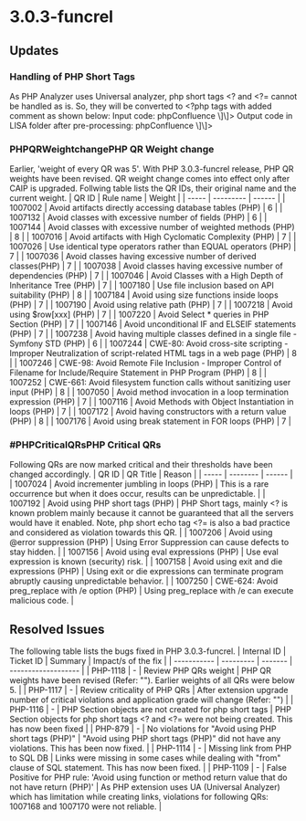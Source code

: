 # 3.0.3-funcrel

## Updates

### Handling of PHP Short Tags

As PHP Analyzer uses Universal analyzer, php short tags <? and <?= cannot be handled as is. So, they will be converted to <?php tags with added comment as shown below:
Input code:
phpConfluence \\]\\]>
Output code in LISA folder after pre-processing:
phpConfluence \\]\\]>
### PHPQRWeightchangePHP QR Weight change

Earlier, 'weight of every QR was 5'. With PHP 3.0.3-funcrel release, PHP QR weights have been revised.
QR weight change comes into effect only after CAIP is upgraded.
Follwing table lists the QR IDs, their original name and the current weight.
| QR ID | Rule name | Weight |
| ----- | --------- | ------ |
| 1007002 | Avoid artifacts directly accessing database tables (PHP) | 6 |
| 1007132 | Avoid classes with excessive number of fields (PHP) | 6 |
| 1007144 | Avoid classes with excessive number of weighted methods (PHP) | 8 |
| 1007016 | Avoid artifacts with High Cyclomatic Complexity (PHP) | 7 |
| 1007026 | Use identical type operators rather than EQUAL operators (PHP) | 7 |
| 1007036 | Avoid classes having excessive number of derived classes(PHP) | 7 |
| 1007038 | Avoid classes having excessive number of dependencies (PHP) | 7 |
| 1007046 | Avoid Classes with a High Depth of Inheritance Tree (PHP) | 7 |
| 1007180 | Use file inclusion based on API suitability (PHP) | 8 |
| 1007184 | Avoid using size functions inside loops (PHP) | 7 |
| 1007190 | Avoid using relative path (PHP) | 7 |
| 1007218 | Avoid using $row[xxx] (PHP) | 7 |
| 1007220 | Avoid Select * queries in PHP Section (PHP) | 7 |
| 1007146 | Avoid unconditional IF and ELSEIF statements (PHP) | 7 |
| 1007238 | Avoid having multiple classes defined in a single file - Symfony STD (PHP) | 6 |
| 1007244 | CWE-80: Avoid cross-site scripting - Improper Neutralization of script-related HTML tags in a web page (PHP) | 8 |
| 1007246 | CWE-98: Avoid Remote File Inclusion - Improper Control of Filename for Include/Require Statement in PHP Program (PHP) | 8 |
| 1007252 | CWE-661: Avoid filesystem function calls without sanitizing user input (PHP) | 8 |
| 1007050 | Avoid method invocation in a loop termination expression (PHP) | 7 |
| 1007116 | Avoid Methods with Object Instantiation in loops (PHP) | 7 |
| 1007172 | Avoid having constructors with a return value (PHP) | 8 |
| 1007176 | Avoid using break statement in FOR loops (PHP) | 7 |

### \#PHPCriticalQRsPHP Critical QRs

Following QRs are now marked critical and their thresholds have been changed accordingly.
| QR ID | QR Title | Reason |
| ----- | -------- | ------ |
| 1007024 | Avoid incrementer jumbling in loops (PHP) | This is a rare occurrence but when it does occur, results can be unpredictable. |
| 1007192 | Avoid using PHP short tags (PHP) | PHP Short tags, mainly <? is known problem mainly because it cannot be guaranteed that all the servers would have it enabled. Note, php short echo tag <?= is also a bad practice and considered as violation towards this QR. |
| 1007206 | Avoid using @error suppression (PHP) | Using Error Suppression can cause defects to stay hidden. |
| 1007156 | Avoid using eval expressions (PHP) | Use eval expression is known (security) risk. |
| 1007158 | Avoid using exit and die expressions (PHP) | Using exit or die expressions can terminate program abruptly causing unpredictable behavior. |
| 1007250 | CWE-624: Avoid preg_replace with /e option (PHP) | Using preg_replace with /e can execute malicious code. |

## Resolved Issues

The following table lists the bugs fixed in PHP 3.0.3-funcrel.
| Internal ID | Ticket ID | Summary | Impact/s of the fix |
| ----------- | --------- | ------- | ------------------- |
| PHP-1118 | - | Review PHP QRs weight | PHP QR weights have been revised (Refer: ""). Earlier weights of all QRs were below 5. |
| PHP-1117 | - | Review criticality of PHP QRs | After extension upgrade number of critical violations and application grade will change (Refer: "") |
| PHP-1116 | - | PHP Section objects are not created for php short tags | PHP Section objects for php short tags <? and <?= were not being created. This has now been fixed |
| PHP-879 | - | No violations for "Avoid using PHP short tags (PHP)" | "Avoid using PHP short tags (PHP)" did not have any violations. This has been now fixed. |
| PHP-1114 | - | Missing link from PHP to SQL DB | Links were missing in some cases while dealing with "from" clause of SQL statement. This has now been fixed. |
| PHP-1109 | - | False Positive for PHP rule: 'Avoid using function or method return value that do not have return (PHP)' | As PHP extension uses UA (Universal Analyzer) which has limitation while creating links, violations for following QRs: 1007168 and 1007170 were not reliable. |

